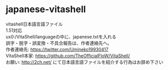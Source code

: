 # japanese-vitashell
vitashell日本語言語ファイル<br>
1.51対応<br>
ux0:/VitaShell/languageの中に、japanese.txtを入れる<br>
誤字・脱字・誤変換・不具合報告は、作者連絡先へ。<br>
作者連絡先: https://twitter.com/Umineko19930417<br>
VitaShell本家: https://github.com/TheOfficialFloW/VitaShell/<br>
お願い: http://2ch.net/ にて日本語言語ファイルを紹介する行為はお辞め下さい<br>